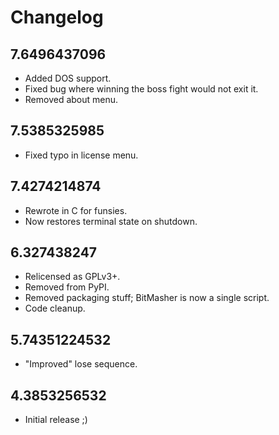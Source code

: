 # Changelog

## 7.6496437096

- Added DOS support.
- Fixed bug where winning the boss fight would not exit it.
- Removed about menu.

## 7.5385325985

- Fixed typo in license menu.

## 7.4274214874

- Rewrote in C for funsies.
- Now restores terminal state on shutdown.

## 6.327438247

- Relicensed as GPLv3+.
- Removed from PyPI.
- Removed packaging stuff; BitMasher is now a single script.
- Code cleanup.

## 5.74351224532

- "Improved" lose sequence.

## 4.3853256532

- Initial release ;)
